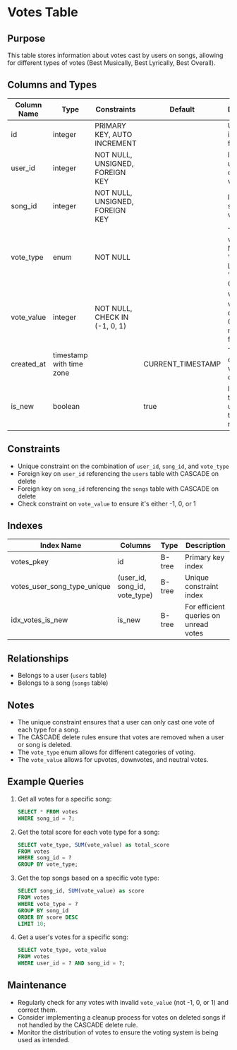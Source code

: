 # Votes Table

## Purpose
This table stores information about votes cast by users on songs, allowing for different types of votes (Best Musically, Best Lyrically, Best Overall).

## Columns and Types

| Column Name | Type | Constraints | Default | Description |
|-------------|------|-------------|---------|-------------|
| id | integer | PRIMARY KEY, AUTO INCREMENT | | Unique identifier for the vote |
| user_id | integer | NOT NULL, UNSIGNED, FOREIGN KEY | | ID of the user who cast the vote |
| song_id | integer | NOT NULL, UNSIGNED, FOREIGN KEY | | ID of the song being voted on |
| vote_type | enum | NOT NULL | | Type of vote ('Best Musically', 'Best Lyrically', 'Best Overall') |
| vote_value | integer | NOT NULL, CHECK IN (-1, 0, 1) | | Value of the vote (-1 for downvote, 0 for neutral, 1 for upvote) |
| created_at | timestamp with time zone | | CURRENT_TIMESTAMP | Timestamp of when the vote was cast |
| is_new | boolean | | true | Indicates if the vote is unread by the recipient |

## Constraints

- Unique constraint on the combination of `user_id`, `song_id`, and `vote_type`
- Foreign key on `user_id` referencing the `users` table with CASCADE on delete
- Foreign key on `song_id` referencing the `songs` table with CASCADE on delete
- Check constraint on `vote_value` to ensure it's either -1, 0, or 1

## Indexes

| Index Name | Columns | Type | Description |
|------------|---------|------|-------------|
| votes_pkey | id | B-tree | Primary key index |
| votes_user_song_type_unique | (user_id, song_id, vote_type) | B-tree | Unique constraint index |
| idx_votes_is_new | is_new | B-tree | For efficient queries on unread votes |

## Relationships

- Belongs to a user (`users` table)
- Belongs to a song (`songs` table)

## Notes

- The unique constraint ensures that a user can only cast one vote of each type for a song.
- The CASCADE delete rules ensure that votes are removed when a user or song is deleted.
- The `vote_type` enum allows for different categories of voting.
- The `vote_value` allows for upvotes, downvotes, and neutral votes.

## Example Queries

1. Get all votes for a specific song:
   ```sql
   SELECT * FROM votes
   WHERE song_id = ?;
   ```

2. Get the total score for each vote type for a song:
   ```sql
   SELECT vote_type, SUM(vote_value) as total_score
   FROM votes
   WHERE song_id = ?
   GROUP BY vote_type;
   ```

3. Get the top songs based on a specific vote type:
   ```sql
   SELECT song_id, SUM(vote_value) as score
   FROM votes
   WHERE vote_type = ?
   GROUP BY song_id
   ORDER BY score DESC
   LIMIT 10;
   ```

4. Get a user's votes for a specific song:
   ```sql
   SELECT vote_type, vote_value
   FROM votes
   WHERE user_id = ? AND song_id = ?;
   ```

## Maintenance

- Regularly check for any votes with invalid `vote_value` (not -1, 0, or 1) and correct them.
- Consider implementing a cleanup process for votes on deleted songs if not handled by the CASCADE delete rule.
- Monitor the distribution of votes to ensure the voting system is being used as intended.
